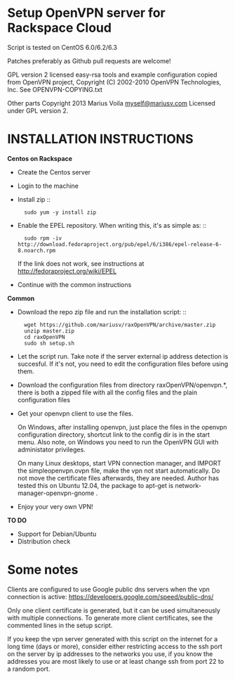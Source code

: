 Setup OpenVPN server for Rackspace Cloud
=======================================================

Script is tested on CentOS 6.0/6.2/6.3

Patches preferably as Github pull requests are welcome!

GPL version 2 licensed easy-rsa tools and example configuration copied
from OpenVPN project, Copyright (C) 2002-2010 OpenVPN Technologies, Inc.
See OPENVPN-COPYING.txt

Other parts Copyright 2013 Marius Voila <myself@mariusv.com>
Licensed under GPL version 2. 

INSTALLATION INSTRUCTIONS
=========================

**Centos on Rackspace**

- Create the Centos server

- Login to the machine

- Install zip ::

        sudo yum -y install zip

- Enable the EPEL repository. When writing this, it's as simple as: ::

        sudo rpm -iv http://download.fedoraproject.org/pub/epel/6/i386/epel-release-6-8.noarch.rpm

  If the link does not work, see instructions at http://fedoraproject.org/wiki/EPEL

- Continue with the common instructions

**Common**

- Download the repo zip file and run the installation script: ::

        wget https://github.com/mariusv/raxOpenVPN/archive/master.zip
        unzip master.zip
        cd raxOpenVPN
        sudo sh setup.sh

- Let the script run. Take note if the server external ip address
  detection is succesful. If it's not, you need to edit the
  configuration files before using them.

- Download the configuration files from directory raxOpenVPN/openvpn.*,
  there is both a zipped file with all the config files and
  the plain configuration files

- Get your openvpn client to use the files.

    On Windows, after installing openvpn, just place the files in the openvpn
    configuration directory, shortcut link to the config dir is in the start menu.
    Also note, on Windows you need to run the OpenVPN GUI with administator
    privileges.

    On many Linux desktops, start VPN connection manager, and IMPORT the
    simpleopenvpn.ovpn file, make the vpn not start automatically.
    Do not move the certificate files afterwards, they are needed.
    Author has tested this on Ubuntu 12.04, the package to apt-get is
    network-manager-openvpn-gnome .

- Enjoy your very own VPN!

**TO DO**

- Support for Debian/Ubuntu
- Distribution check

Some notes
==========

Clients are configured to use Google public dns servers when
the vpn connection is active: https://developers.google.com/speed/public-dns/

Only one client certificate is generated, but it can be used simultaneously
with multiple connections. To generate more client certificates, see the
commented lines in the setup script.

If you keep the vpn server generated with this script on the internet for a
long time (days or more), consider either restricting access to the ssh port on
the server by ip addresses to the networks you use, if you know the addresses
you are most likely to use or at least change ssh from port 22 to a random
port.
